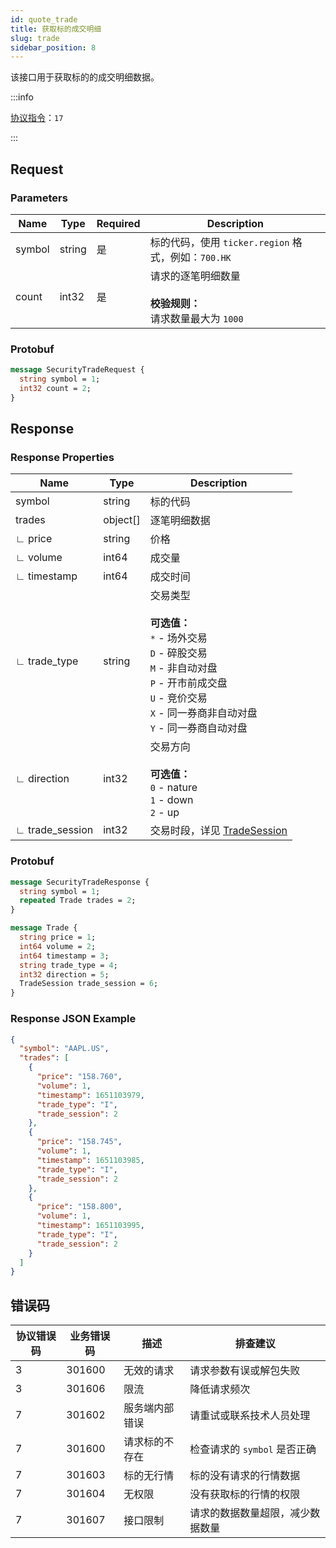 ```yaml
---
id: quote_trade
title: 获取标的成交明细
slug: trade
sidebar_position: 8
---
```


该接口用于获取标的的成交明细数据。

:::info

[协议指令](../../socket/protocol/request)：`17`

:::

## Request

### Parameters

| Name   | Type   | Required | Description                                                              |
| ------ | ------ | -------- | ------------------------------------------------------------------------ |
| symbol | string | 是       | 标的代码，使用 `ticker.region` 格式，例如：`700.HK`                      |
| count  | int32  | 是       | 请求的逐笔明细数量 <br /><br />**校验规则：**<br />请求数量最大为 `1000` |

### Protobuf

```protobuf
message SecurityTradeRequest {
  string symbol = 1;
  int32 count = 2;
}
```

## Response

### Response Properties

| Name            | Type     | Description                                                                                                                                                                                           |
| --------------- | -------- | ----------------------------------------------------------------------------------------------------------------------------------------------------------------------------------------------------- |
| symbol          | string   | 标的代码                                                                                                                                                                                              |
| trades          | object[] | 逐笔明细数据                                                                                                                                                                                          |
| ∟ price         | string   | 价格                                                                                                                                                                                                  |
| ∟ volume        | int64    | 成交量                                                                                                                                                                                                |
| ∟ timestamp     | int64    | 成交时间                                                                                                                                                                                              |
| ∟ trade_type    | string   | 交易类型 <br /><br />**可选值：**<br />`*` - 场外交易<br />`D` - 碎股交易<br />`M` - 非自动对盘<br />`P` - 开市前成交盘<br />`U` - 竞价交易<br />`X` - 同一券商非自动对盘<br />`Y` - 同一券商自动对盘 |
| ∟ direction     | int32    | 交易方向 <br /><br />**可选值：**<br />`0` - nature<br />`1` - down<br />`2` - up                                                                                                                     |
| ∟ trade_session | int32    | 交易时段，详见 [TradeSession](../objects#tradesession---交易时段)                                                                                                                                     |

### Protobuf

```protobuf
message SecurityTradeResponse {
  string symbol = 1;
  repeated Trade trades = 2;
}

message Trade {
  string price = 1;
  int64 volume = 2;
  int64 timestamp = 3;
  string trade_type = 4;
  int32 direction = 5;
  TradeSession trade_session = 6;
}
```

### Response JSON Example

```json
{
  "symbol": "AAPL.US",
  "trades": [
    {
      "price": "158.760",
      "volume": 1,
      "timestamp": 1651103979,
      "trade_type": "I",
      "trade_session": 2
    },
    {
      "price": "158.745",
      "volume": 1,
      "timestamp": 1651103985,
      "trade_type": "I",
      "trade_session": 2
    },
    {
      "price": "158.800",
      "volume": 1,
      "timestamp": 1651103995,
      "trade_type": "I",
      "trade_session": 2
    }
  ]
}
```

## 错误码

| 协议错误码 | 业务错误码 | 描述           | 排查建议                         |
| ---------- | ---------- | -------------- | -------------------------------- |
| 3          | 301600     | 无效的请求     | 请求参数有误或解包失败           |
| 3          | 301606     | 限流           | 降低请求频次                     |
| 7          | 301602     | 服务端内部错误 | 请重试或联系技术人员处理         |
| 7          | 301600     | 请求标的不存在 | 检查请求的 `symbol` 是否正确     |
| 7          | 301603     | 标的无行情     | 标的没有请求的行情数据           |
| 7          | 301604     | 无权限         | 没有获取标的行情的权限           |
| 7          | 301607     | 接口限制       | 请求的数据数量超限，减少数据数量 |
